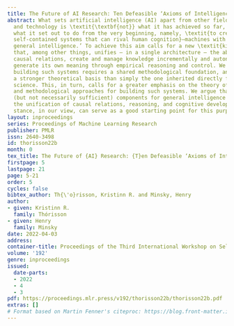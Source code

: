 ```yaml
---
title: The Future of AI Research: Ten Defeasible ‘Axioms of Intelligence’
abstract: What sets artificial intelligence (AI) apart from other fields of science
  and technology is \textit{\textbf{not}} what it has achieved so far, but rather
  what it set out to do from the very beginning, namely, \textit{to create autonomous
  self-contained systems that can rival human cognition}—machines with ‘human-level
  general intelligence.’ To achieve this aim calls for a new \textit{kind} of system
  that, among other things, unifies – in a single architecture – the ability to represent
  causal relations, create and manage knowledge incrementally and autonomously, and
  generate its own meaning through empirical reasoning and control. We maintain that
  building such systems requires a shared methodological foundation, and calls for
  a stronger theoretical basis than simply the one inherited directly from computer
  science. This, in turn, calls for a greater emphasis on the theory of intelligence
  and methodological approaches for building such systems. We argue that necessary
  (but not necessarily sufficient) components for general intelligence must include
  the unification of causal relations, reasoning, and cognitive development. A constructivist
  stance, in our view, can serve as a good starting point for this purpose.
layout: inproceedings
series: Proceedings of Machine Learning Research
publisher: PMLR
issn: 2640-3498
id: thorisson22b
month: 0
tex_title: The Future of {AI} Research: {T}en Defeasible ‘Axioms of Intelligence’
firstpage: 5
lastpage: 21
page: 5-21
order: 5
cycles: false
bibtex_author: Th{\'o}risson, Kristinn R. and Minsky, Henry
author:
- given: Kristinn R.
  family: Thórisson
- given: Henry
  family: Minsky
date: 2022-04-03
address:
container-title: Proceedings of the Third International Workshop on Self-Supervised Learning
volume: '192'
genre: inproceedings
issued:
  date-parts:
  - 2022
  - 4
  - 3
pdf: https://proceedings.mlr.press/v192/thorisson22b/thorisson22b.pdf
extras: []
# Format based on Martin Fenner's citeproc: https://blog.front-matter.io/posts/citeproc-yaml-for-bibliographies/
---
```

